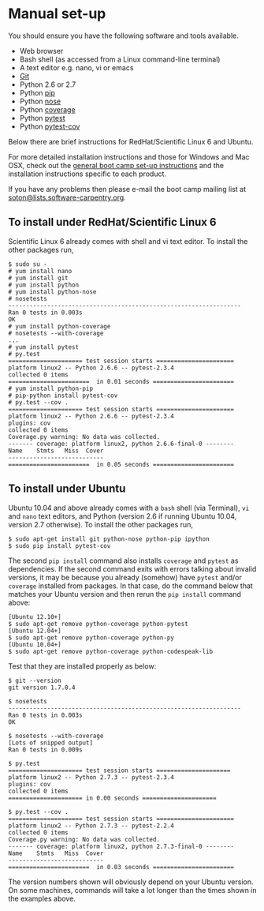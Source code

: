 # Manual set-up

You should ensure you have the following software and tools available. 

* Web browser
* Bash shell (as accessed from a Linux command-line terminal)
* A text editor e.g. nano, vi or emacs
* [Git](http://git-scm.com/)
* Python 2.6 or 2.7
* Python [pip](https://pypi.python.org/pypi/pip)
* Python [nose](https://nose.readthedocs.org/en/latest/)
* Python [coverage](http://nedbatchelder.com/code/coverage/)
* Python [pytest](http://pytest.org/)
* Python [pytest-cov](https://pypi.python.org/pypi/pytest-cov)

Below there are brief instructions for RedHat/Scientific Linux 6 and Ubuntu. 

For more detailed installation instructions and those for Windows and Mac OSX, check out the [general boot camp set-up instructions](http://software-carpentry.org/setup/) and the installation instructions specific to each product.

If you have any problems then please e-mail the boot camp mailing list at [soton@lists.software-carpentry.org](mailto:soton@lists.software-carpentry.org).

## To install under RedHat/Scientific Linux 6

Scientific Linux 6 already comes with shell and vi text editor. To install the other packages run,

    $ sudo su -
    # yum install nano
    # yum install git
    # yum install python
    # yum install python-nose
    # nosetests
    ------------------------------------------------------------------
    Ran 0 tests in 0.003s
    OK
    # yum install python-coverage
    # nosetests --with-coverage
    ...
    # yum install pytest
    # py.test
    ===================== test session starts ======================
    platform linux2 -- Python 2.6.6 -- pytest-2.3.4
    collected 0 items 
    =======================  in 0.01 seconds =======================
    # yum install python-pip
    # pip-python install pytest-cov
    # py.test --cov .
    ===================== test session starts ======================
    platform linux2 -- Python 2.6.6 -- pytest-2.3.4
    plugins: cov
    collected 0 items 
    Coverage.py warning: No data was collected.
    ------- coverage: platform linux2, python 2.6.6-final-0 --------
    Name    Stmts   Miss  Cover
    ---------------------------
    =======================  in 0.05 seconds =======================

## To install under Ubuntu

Ubuntu 10.04 and above already comes with a `bash` shell (via Terminal), `vi`
and `nano` text editors, and Python (version 2.6 if running Ubuntu 10.04,
version 2.7 otherwise). To install the other packages run,

    $ sudo apt-get install git python-nose python-pip ipython
    $ sudo pip install pytest-cov

The second `pip install` command also installs `coverage` and `pytest` as
dependencies. If the second command exits with errors talking about invalid
versions, it may be because you already (somehow) have `pytest` and/or
`coverage` installed from packages. In that case, do the command below that
matches your Ubuntu version and then rerun the `pip install` command above:

    [Ubuntu 12.10+]
    $ sudo apt-get remove python-coverage python-pytest
    [Ubuntu 12.04+]
    $ sudo apt-get remove python-coverage python-py
    [Ubuntu 10.04+]
    $ sudo apt-get remove python-coverage python-codespeak-lib

Test that they are installed properly as below:

    $ git --version
    git version 1.7.0.4

    $ nosetests
    ------------------------------------------------------------------
    Ran 0 tests in 0.003s
    OK

    $ nosetests --with-coverage
    [Lots of snipped output]
    Ran 0 tests in 0.009s

    $ py.test
    ===================== test session starts ===================== 
    platform linux2 -- Python 2.7.3 -- pytest-2.3.4
    plugins: cov
    collected 0 items 
    ===================== in 0.00 seconds =====================

    $ py.test --cov .
    ===================== test session starts ======================
    platform linux2 -- Python 2.7.3 -- pytest-2.2.4
    collected 0 items 
    Coverage.py warning: No data was collected.
    ------- coverage: platform linux2, python 2.7.3-final-0 --------
    Name    Stmts   Miss  Cover
    ---------------------------
    =======================  in 0.03 seconds =======================

The version numbers shown will obviously depend on your Ubuntu version. On some
machines, commands will take a lot longer than the times shown in the examples
above.
